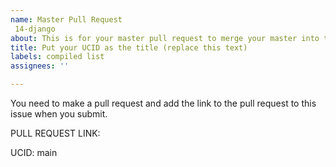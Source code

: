 ```yaml
---
name: Master Pull Request
 14-django
about: This is for your master pull request to merge your master into this repo.
title: Put your UCID as the title (replace this text)
labels: compiled list
assignees: ''

---
```


You need to make a pull request and add the link to the pull request to this issue when you submit.  

PULL REQUEST LINK:

UCID:
main
